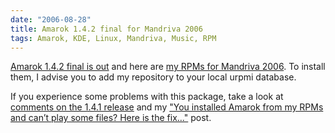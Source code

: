 ```yaml
---
date: "2006-08-28"
title: Amarok 1.4.2 final for Mandriva 2006
tags: Amarok, KDE, Linux, Mandriva, Music, RPM
---
```


[Amarok 1.4.2 final is
out](https://community.kde.org/Amarok/Archives/Release:1.4.2) and here are [my
RPMs for Mandriva 2006](https://github.com/kdeldycke/mandriva-specs). To install
them, I advise you to add my repository to your local urpmi database.

If you experience some problems with this package, take a look at [comments on
the 1.4.1
release](https://kevin.deldycke.com/2006/07/amarok-141-for-mandriva-2006/) and
my ["You installed Amarok from my RPMs and can’t play some files? Here is the
fix…"](https://kevin.deldycke.com/2006/08/you-installed-amarok-from-my-rpms-and-you-cant-play-some-files-here-is-the-fix/)
post.

